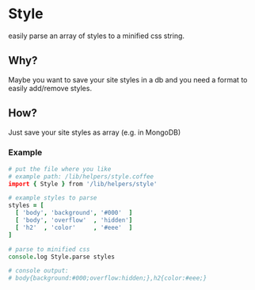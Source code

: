 # Style

easily parse an array of styles to a minified css string.

## Why?

Maybe you want to save your site styles in a db and you need a format to easily add/remove styles.

## How?

Just save your site styles as array (e.g. in MongoDB)

### Example

```coffee
# put the file where you like
# example path: /lib/helpers/style.coffee
import { Style } from '/lib/helpers/style'

# example styles to parse
styles = [
  [ 'body', 'background', '#000'  ]
  [ 'body', 'overflow'  , 'hidden']
  [ 'h2'  , 'color'     , '#eee'  ]
]

# parse to minified css
console.log Style.parse styles

# console output:
# body{background:#000;overflow:hidden;},h2{color:#eee;}
```

